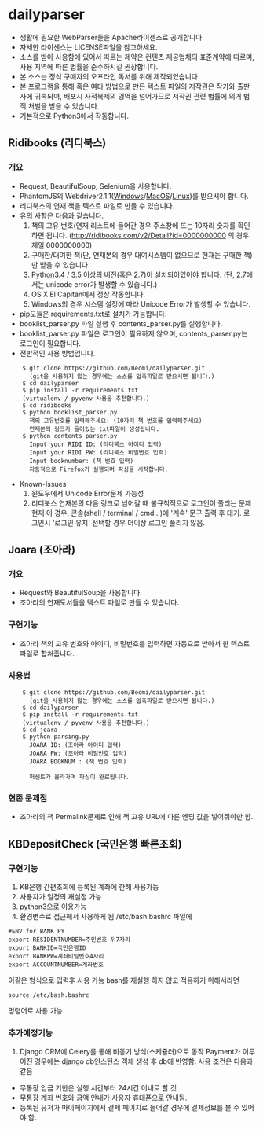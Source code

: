 # dailyparser
- 생활에 필요한 WebParser들을 Apache라이센스로 공개합니다.
- 자세한 라이센스는 LICENSE파일을 참고하세요.
- 소스를 받아 사용함에 있어서 따르는 제약은 컨텐츠 제공업체의 표준계약에 따르며,
  사용 지역에 따른 법률을 준수하시길 권장합니다.
- 본 소스는 정식 구매자의 오프라인 독서를 위해 제작되었습니다.
- 본 프로그램을 통해 혹은 여타 방법으로 만든 텍스트 파일의 저작권은 작가와 출판사에 귀속되며,
  배포시 사적복제의 영역을 넘어가므로 저작권 관련 법률에 의거 법적 처벌을 받을 수 있습니다.
- 기본적으로 Python3에서 작동합니다.

## Ridibooks (리디북스)
### 개요
- Request, BeautifulSoup, Selenium을 사용합니다.
- PhantomJS의 Webdriver2.1.1([Windows](https://bitbucket.org/ariya/phantomjs/downloads/phantomjs-2.1.1-windows.zip)/[MacOS](https://bitbucket.org/ariya/phantomjs/downloads/phantomjs-2.1.1-macosx.zip)/[Linux](https://bitbucket.org/ariya/phantomjs/downloads/phantomjs-2.1.1-linux-x86_64.tar.bz2))를 받으셔야 합니다.
- 리디북스의 연재 책을 텍스트 파일로 만들 수 있습니다.
- 유의 사항은 다음과 같습니다.
  1. 책의 고유 번호(연재 리스트에 들어간 경우 주소창에 뜨는 10자리 숫자를 확인하면 됩니다.
    (http://ridibooks.com/v2/Detail?id=0000000000 의 경우 제일 0000000000)
  2. 구매한/대여한 책(단, 연재본의 경우 대여시스템이 없으므로 현재는 구매한 책)만 받을 수 있습니다.
  3. Python3.4 / 3.5 이상의 버전(혹은 2.7)이 설치되어있어야 합니다.
    (단, 2.7에서는 unicode error가 발생할 수 있습니다.)
  4. OS X El Capitan에서 정상 작동합니다.
  5. Windows의 경우 시스템 설정에 따라 Unicode Error가 발생할 수 있습니다.
- pip모듈은 requirements.txt로 설치가 가능합니다.
- booklist\_parser.py 파일 실행 후 contents\_parser.py를 실행합니다.
- booklist\_parser.py 파일은 로그인이 필요하지 않으며, contents\_parser.py는 로그인이 필요합니다.
- 전반적인 사용 방법입니다.
```
    $ git clone https://github.com/Beomi/dailyparser.git
      (git을 사용하지 않는 경우에는 소스를 압축파일로 받으시면 됩니다.)
    $ cd dailyparser
    $ pip install -r requirements.txt
    (virtualenv / pyvenv 사용을 추천합니다.)
    $ cd ridibooks
    $ python booklist_parser.py
      책의 고유번호를 입력해주세요: (10자리 책 번호를 입력해주세요)
      연재본의 링크가 들어있는 txt파일이 생성됩니다.
    $ python contents_parser.py
      Input your RIDI ID: (리디북스 아이디 입력)
      Input your RIDI PW: (리디북스 비밀번호 입력)
      Input booknumber: (책 번호 입력)
      자동적으로 Firefox가 실행되며 파싱을 시작합니다.
```
- Known-Issues
  1. 윈도우에서 Unicode Error문제 가능성
  2. 리디북스 연재본의 다음 링크로 넘어갈 때 불규칙적으로 로그인이 풀리는 문제
    현재 이 경우, 콘솔(shell / terminal / cmd ..)에 '계속' 문구 출력 후 대기.
    로그인시 '로그인 유지' 선택할 경우 더이상 로그인 풀리지 않음.

## Joara (조아라)
### 개요
- Request와 BeautifulSoup을 사용합니다.
- 조아라의 연재도서들을 텍스트 파일로 만들 수 있습니다.

### 구현기능
- 조아라 책의 고유 번호와 아이디, 비밀번호를 입력하면 자동으로 받아서 한 텍스트 파일로 합쳐줍니다.

### 사용법
```
    $ git clone https://github.com/Beomi/dailyparser.git
      (git을 사용하지 않는 경우에는 소스를 압축파일로 받으시면 됩니다.)
    $ cd dailyparser
    $ pip install -r requirements.txt
    (virtualenv / pyvenv 사용을 추천합니다.)
    $ cd joara
    $ python parsing.py
      JOARA ID: (조아라 아이디 입력)
      JOARA PW: (조아라 비밀번호 입력)
      JOARA BOOKNUM : (책 번호 입력)

      퍼센트가 올라가며 파싱이 완료됩니다.
```

### 현존 문제점
- 조아라의 책 Permalink문제로 인해 책 고유 URL에 다른 엔딩 값을 넣어줘야만 함.

## KBDepositCheck (국민은행 빠른조회)
### 구현기능
1. KB은행 간편조회에 등록된 계좌에 한해 사용가능
2. 사용자가 일정의 재설정 가능
3. python3으로 이용가능
4. 환경변수로 접근해서 사용하게 됨
  /etc/bash.bashrc 파일에
```
#ENV for BANK PY
export RESIDENTNUMBER=주민번호 뒤7자리
export BANKID=국민은행ID
export BANKPW=계좌비밀번호4자리
export ACCOUNTNUMBER=계좌번호
```
  이같은 형식으로 입력후 사용 가능
  bash를 재실행 하지 않고 적용하기 위해서라면
```
source /etc/bash.bashrc
```
  명령어로 사용 가능.

### 추가예정기능
1. Django ORM에 Celery를 통해 비동기 방식(스케쥴러)으로 동작
  Payment가 이루어진 경우에는 django db인스턴스 객체 생성 후 db에 반영함.
  사용 조건은 다음과 같음
  * 무통장 입금 기한은 실행 시간부터 24시간 이내로 할 것
  * 무통장 계좌 번호와 금액 안내가 사용자 휴대폰으로 안내됨.
  * 등록된 유저가 마이페이지에서 결제 페이지로 들어갈 경우에 결제정보를 볼 수 있어야 함.
